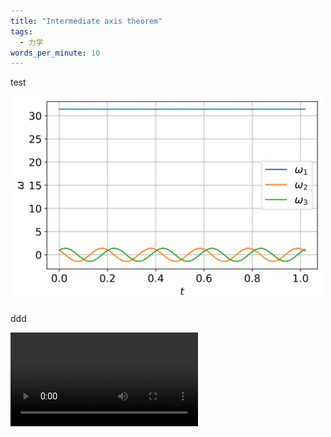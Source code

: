 ```yaml
---
title: "Intermediate axis theorem"
tags:
  - 力学
words_per_minute: 10
---
```


test

<img src="/assets/images/2021/07/omega_1.svg" width="500px" />

ddd

<video autoplay loop controls>
   <source src="/assets/images/2021/07/omega.mp4" type="video/mp4" width="800" height="514">
</video>
